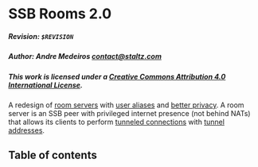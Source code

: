 # SSB Rooms 2.0

##### Revision: `$REVISION`

##### Author: Andre Medeiros <contact@staltz.com>

##### This work is licensed under a [Creative Commons Attribution 4.0 International License](http://creativecommons.org/licenses/by/4.0/).

A redesign of [room servers](https://github.com/staltz/ssb-room) with [user aliases](docs/Alias/Readme.md) and [better privacy](docs/Setup/Privacy%20modes.md). A room server is an SSB peer with privileged internet presence (not behind NATs) that allows its clients to perform [tunneled connections](docs/Participation/Tunneled%20connection.md) with [tunnel addresses](docs/Participation/Tunnel%20addresses.md).

## Table of contents
